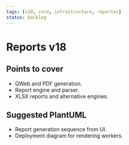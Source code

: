```yaml
---
tags: [v18, core, infrastructure, reportes]
status: backlog
---
```

# Reports v18

## Points to cover
- QWeb and PDF generation.
- Report engine and parser.
- XLSX reports and alternative engines.

## Suggested PlantUML
- Report generation sequence from UI.
- Deployment diagram for rendering workers.




